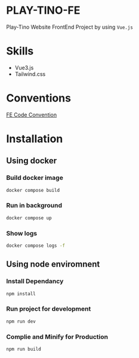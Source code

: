 # PLAY-TINO-FE
Play-Tino Website FrontEnd Project by using `Vue.js`

# Skills
- Vue3.js
- Tailwind.css

# Conventions
[FE Code Convention](https://github.com/DEV-TINO/Festino/wiki/FE-Code-Conventions)

# Installation

## Using docker
### Build docker image
```bash
docker compose build
```
### Run in background
```bash
docker compose up
```

### Show logs
```bash
docker compose logs -f
```

## Using node enviromnent
### Install Dependancy
```bash
npm install
```

### Run project for development
```bash
npm run dev
```

### Complie and Minify for Production
```bash
npm run build
```
